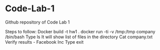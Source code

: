 # Code-Lab-1
Github repository of Code Lab 1 

Steps to follow: 
Docker build -t hw1 . 
docker run -ti -v /tmp:/tmp company /bin/bash 
Type ls 
It will show list of files in the directory
Cat company.txt 
Verify results - Facebook Inc 
Type exit
